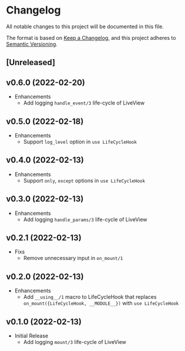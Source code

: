 # Changelog

All notable changes to this project will be documented in this file.

The format is based on [Keep a Changelog](https://keepachangelog.com/en/1.0.0/),
and this project adheres to [Semantic Versioning](https://semver.org/spec/v2.0.0.html).

## [Unreleased]

## v0.6.0 (2022-02-20)

- Enhancements
  - Add logging `handle_event/3` life-cycle of LiveView

## v0.5.0 (2022-02-18)

- Enhancements
  - Support `log_level` option in `use LifeCycleHook`

## v0.4.0 (2022-02-13)

- Enhancements
  - Support `only`, `except` options in `use LifeCycleHook`

## v0.3.0 (2022-02-13)

- Enhancements
  - Add logging `handle_params/3` life-cycle of LiveView

## v0.2.1 (2022-02-13)

- Fixs
  - Remove unnecessary input in `on_mount/1`

## v0.2.0 (2022-02-13)

- Enhancements
  - Add `__using__/1` macro to LifeCycleHook that replaces `on_mount({LifeCycleHook, __MODULE__})` with `use LifeCycleHook`

## v0.1.0 (2022-02-13)

- Initial Release
  - Add logging `mount/3` life-cycle of LiveView

